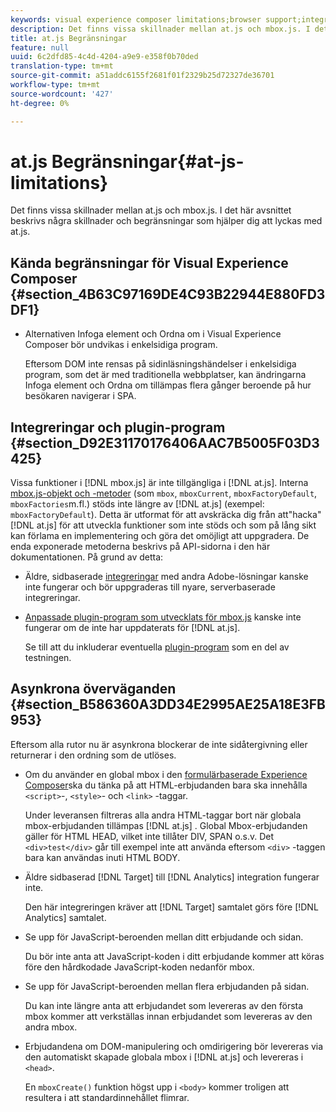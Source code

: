 ```yaml
---
keywords: visual experience composer limitations;browser support;integrations;plugins;asynchronous considerations
description: Det finns vissa skillnader mellan at.js och mbox.js. I det här avsnittet beskrivs några skillnader och begränsningar som hjälper dig att lyckas med at.js.
title: at.js Begränsningar
feature: null
uuid: 6c2dfd85-4c4d-4204-a9e9-e358f0b70ded
translation-type: tm+mt
source-git-commit: a51addc6155f2681f01f2329b25d72327de36701
workflow-type: tm+mt
source-wordcount: '427'
ht-degree: 0%

---
```



# at.js Begränsningar{#at-js-limitations}

Det finns vissa skillnader mellan at.js och mbox.js. I det här avsnittet beskrivs några skillnader och begränsningar som hjälper dig att lyckas med at.js.

## Kända begränsningar för Visual Experience Composer {#section_4B63C97169DE4C93B22944E880FD3DF1}

* Alternativen Infoga element och Ordna om i Visual Experience Composer bör undvikas i enkelsidiga program.

   Eftersom DOM inte rensas på sidinläsningshändelser i enkelsidiga program, som det är med traditionella webbplatser, kan ändringarna Infoga element och Ordna om tillämpas flera gånger beroende på hur besökaren navigerar i SPA.

## Integreringar och plugin-program {#section_D92E31170176406AAC7B5005F03D3425}

Vissa funktioner i [!DNL mbox.js] är inte tillgängliga i [!DNL at.js]. Interna [mbox.js-objekt och -metoder](../../../../c-target/c-visitor-profile/variables-profiles-parameters-methods.md#section_8C78059D15D9452F95636A5640188537) (som `mbox`, `mboxCurrent`, `mboxFactoryDefault`, `mboxFactories`m.fl.) stöds inte längre av [!DNL at.js] (exempel: `mboxFactoryDefault`). Detta är utformat för att avskräcka dig från att&quot;hacka&quot; [!DNL at.js] för att utveckla funktioner som inte stöds och som på lång sikt kan förlama en implementering och göra det omöjligt att uppgradera. De enda exponerade metoderna beskrivs på API-sidorna i den här dokumentationen. På grund av detta:

* Äldre, sidbaserade [integreringar](../../../../c-implementing-target/c-implementing-target-for-client-side-web/c-how-atjs-works/target-atjs-integrations.md#concept_C100BC4F073C4B57A608B309D0157B39) med andra Adobe-lösningar kanske inte fungerar och bör uppgraderas till nyare, serverbaserade integreringar.
* [Anpassade plugin-program som utvecklats för mbox.js](../../../../c-implementing-target/c-implementing-target-for-client-side-web/t-mbox-download/c-target-atjs-implementation/target-atjs-plugins.md#concept_F5D4C0A4DACF41409CC42FDD93B13FAF) kanske inte fungerar om de inte har uppdaterats för [!DNL at.js].

   Se till att du inkluderar eventuella [plugin-program](../../../../c-implementing-target/c-implementing-target-for-client-side-web/t-mbox-download/c-target-atjs-implementation/target-atjs-plugins.md#concept_F5D4C0A4DACF41409CC42FDD93B13FAF) som en del av testningen.

## Asynkrona överväganden {#section_B586360A3DD34E2995AE25A18E3FB953}

Eftersom alla rutor nu är asynkrona blockerar de inte sidåtergivning eller returnerar i den ordning som de utlöses.

* Om du använder en global mbox i den [formulärbaserade Experience Composer](../../../../c-experiences/experiences.md#section_3643394BD424463C8768F2907DEBCC22)ska du tänka på att HTML-erbjudanden bara ska innehålla `<script>`-, `<style>`- och `<link>` -taggar.

   Under leveransen filtreras alla andra HTML-taggar bort när globala mbox-erbjudanden tillämpas [!DNL at.js] . Global Mbox-erbjudanden gäller för HTML HEAD, vilket inte tillåter DIV, SPAN o.s.v. Det `<div>test</div>` går till exempel inte att använda eftersom `<div>` -taggen bara kan användas inuti HTML BODY.

* Äldre sidbaserad [!DNL Target] till [!DNL Analytics] integration fungerar inte.

   Den här integreringen kräver att [!DNL Target] samtalet görs före [!DNL Analytics] samtalet.

* Se upp för JavaScript-beroenden mellan ditt erbjudande och sidan.

   Du bör inte anta att JavaScript-koden i ditt erbjudande kommer att köras före den hårdkodade JavaScript-koden nedanför mbox.

* Se upp för JavaScript-beroenden mellan flera erbjudanden på sidan.

   Du kan inte längre anta att erbjudandet som levereras av den första mbox kommer att verkställas innan erbjudandet som levereras av den andra mbox.

* Erbjudandena om DOM-manipulering och omdirigering bör levereras via den automatiskt skapade globala mbox i [!DNL at.js] och levereras i `<head>`.

   En `mboxCreate()` funktion högst upp i `<body>` kommer troligen att resultera i att standardinnehållet flimrar.

